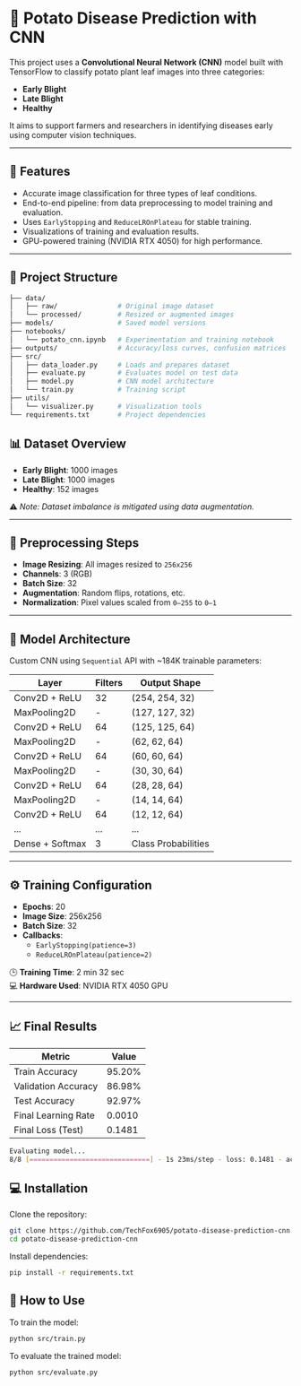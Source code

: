 # 🥔 Potato Disease Prediction with CNN

This project uses a **Convolutional Neural Network (CNN)** model built with TensorFlow to classify potato plant leaf images into three categories:

- **Early Blight**
- **Late Blight**
- **Healthy**

It aims to support farmers and researchers in identifying diseases early using computer vision techniques.

---

## 🚀 Features

- Accurate image classification for three types of leaf conditions.
- End-to-end pipeline: from data preprocessing to model training and evaluation.
- Uses `EarlyStopping` and `ReduceLROnPlateau` for stable training.
- Visualizations of training and evaluation results.
- GPU-powered training (NVIDIA RTX 4050) for high performance.

---

## 📁 Project Structure

```bash
├── data/
│   ├── raw/               # Original image dataset
│   └── processed/         # Resized or augmented images
├── models/                # Saved model versions
├── notebooks/
│   └── potato_cnn.ipynb   # Experimentation and training notebook
├── outputs/               # Accuracy/loss curves, confusion matrices
├── src/
│   ├── data_loader.py     # Loads and prepares dataset
│   ├── evaluate.py        # Evaluates model on test data
│   ├── model.py           # CNN model architecture
│   └── train.py           # Training script
├── utils/
│   └── visualizer.py      # Visualization tools
└── requirements.txt       # Project dependencies
```
## 📊 Dataset Overview

- **Early Blight**: 1000 images  
- **Late Blight**: 1000 images  
- **Healthy**: 152 images  

⚠️ *Note: Dataset imbalance is mitigated using data augmentation.*

---

## 🧪 Preprocessing Steps

- **Image Resizing**: All images resized to `256x256`  
- **Channels**: 3 (RGB)  
- **Batch Size**: 32  
- **Augmentation**: Random flips, rotations, etc.  
- **Normalization**: Pixel values scaled from `0–255` to `0–1`  

---

## 🧠 Model Architecture

Custom CNN using `Sequential` API with ~184K trainable parameters:

| Layer            | Filters | Output Shape         |
|------------------|---------|----------------------|
| Conv2D + ReLU    | 32      | (254, 254, 32)       |
| MaxPooling2D     | -       | (127, 127, 32)       |
| Conv2D + ReLU    | 64      | (125, 125, 64)       |
| MaxPooling2D     | -       | (62, 62, 64)         |
| Conv2D + ReLU    | 64      | (60, 60, 64)         |
| MaxPooling2D     | -       | (30, 30, 64)         |
| Conv2D + ReLU    | 64      | (28, 28, 64)         |
| MaxPooling2D     | -       | (14, 14, 64)         |
| Conv2D + ReLU    | 64      | (12, 12, 64)         |
| ...              | ...     | ...                  |
| Dense + Softmax  | 3       | Class Probabilities  |

---

## ⚙️ Training Configuration

- **Epochs**: 20  
- **Image Size**: 256x256  
- **Batch Size**: 32  
- **Callbacks**:
  - `EarlyStopping(patience=3)`
  - `ReduceLROnPlateau(patience=2)`

🕒 **Training Time**: 2 min 32 sec  
💻 **Hardware Used**: NVIDIA RTX 4050 GPU

---

## 📈 Final Results

| Metric               | Value    |
|----------------------|----------|
| Train Accuracy       | 95.20%   |
| Validation Accuracy  | 86.98%   |
| Test Accuracy        | 92.97%   |
| Final Learning Rate  | 0.0010   |
| Final Loss (Test)    | 0.1481   |

```bash
Evaluating model...
8/8 [==============================] - 1s 23ms/step - loss: 0.1481 - accuracy: 0.9297
```

## 💻 Installation

Clone the repository:

```bash
git clone https://github.com/TechFox6905/potato-disease-prediction-cnn.git
cd potato-disease-prediction-cnn
```

Install dependencies:

```bash
pip install -r requirements.txt
```

## 🧪 How to Use

To train the model:

```bash
python src/train.py
```

To evaluate the trained model:

```bash
python src/evaluate.py
```
